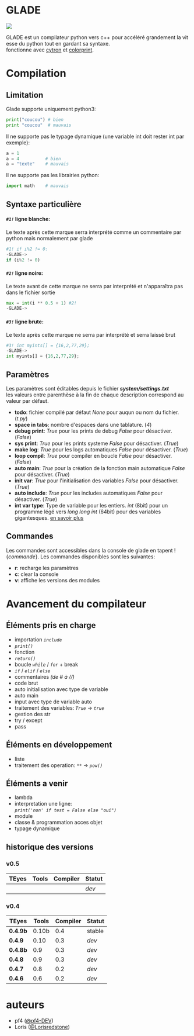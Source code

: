 # GLADE

![](https://zupimages.net/up/21/39/i59m.png)

GLADE est un compilateur python vers c++ pour accéléré grandement la vitesse du python tout en gardant sa syntaxe.\
fonctionne avec [cytron](https://github.com/pf4-DEV/cytron) et [colorprint](https://github.com/pf4-DEV/Color-Printer).

# Compilation

## Limitation

Glade supporte uniquement python3:
```py
print("coucou") # bien
print "coucou"  # mauvais
```
Il ne supporte pas le typage dynamique (une variable int doit rester int par exemple):
```py
a = 1
a = 4          # bien
a = "texte"    # mauvais
```
Il ne supporte pas les librairies python:
```py
import math    # mauvais
```

## Syntaxe particulière
#### *`#1!`* ligne blanche:
Le texte après cette marque serra interprété comme un commentaire par python mais normalement par glade
```py
#1! if i%2 != 0:
-GLADE->
if (i%2 != 0)
```
#### *`#2!`* ligne noire:
Le texte avant de cette marque ne serra par interprété et n'apparaîtra pas dans le fichier sortie
```py
max = int(i ** 0.5 + 1) #2!
-GLADE->

```
#### *`#3!`* ligne brute:
Le texte après cette marque ne serra par interprété et serra laissé brut
```py
#3! int myints[] = {16,2,77,29};
-GLADE->
int myints[] = {16,2,77,29};
```

## Paramètres
Les paramètres sont éditables depuis le fichier ***system/settings.txt***\
les valeurs entre parenthèse à la fin de chaque description correspond au valeur par défaut.

- **todo**: fichier compilé par défaut *None* pour auqun ou nom du fichier. (*t.py*)
- **space in tabs**: nombre d'espaces dans une tablature. (*4*)
- **debug print**: *True* pour les prints de debug *False* pour désactiver. (*False*)
- **sys print**: *True* pour les prints systeme *False* pour désactiver. (*True*)
- **make log**: *True* pour les logs automatiques *False* pour désactiver. (*True*)
- **loop compil**: *True* pour compiler en boucle *False* pour désactiver. (*False*)
- **auto main**: *True* pour la création de la fonction main automatique *False* pour désactiver. (*True*)
- **init var**: *True* pour l'initialisation des variables *False* pour désactiver. (*True*)
- **auto include**: *True* pour les includes automatiques *False* pour désactiver. (*True*)
- **int var type**: Type de variable pour les entiers. *int* (8bit) pour un programme légé vers *long long int* (64bit) pour des variables gigantesques. [en savoir plus](https://fr.wikipedia.org/wiki/Types_de_donnée_du_langage_C)

## Commandes

Les commandes sont accessibles dans la console de glade en tapent !{*commande*}. Les commandes disponibles sont les suivantes:
- **r**: recharge les paramètres
- **c**: clear la console
- **v**: affiche les versions des modules

# Avancement du compilateur
## Éléments pris en charge

- importation *`include`*
- *`print()`*
- fonction
- *`return()`*
- boucle *`while`* / *`for`* + break
- *`if`* / *`elif`* / *`else`*
- commentaires *(de # à //)*
- code brut
- auto initialisation avec type de variable
- auto main
- input avec type de variable auto
- traitement des variables: *`True`* -> *`true`*
- gestion des str
- try / except
- pass

## Éléments en développement

- liste
- traitement des operation: *`**`* -> *`pow()`*

## Éléments a venir

- lambda
- interpretation une ligne:\
    *`print('non' if test = False else "oui")`*
- module
- classe & programmation acces objet
- typage dynamique

## historique des versions

### v0.5

|**TEyes** |Tools|Compiler|Statut|
|----------|-----|--------|------|
|          |     |        |*dev* |

### v0.4

|**TEyes** |Tools|Compiler|Statut|
|----------|-----|--------|------|
|**0.4.9b**|0.10b|0.4     |stable|
|**0.4.9** |0.10 |0.3     |*dev* |
|**0.4.8b**|0.9  |0.3     |*dev* |
|**0.4.8** |0.9  |0.3     |*dev* |
|**0.4.7** |0.8  |0.2     |*dev* |
|**0.4.6** |0.6  |0.2     |*dev* |

# auteurs

- pf4 ([@pf4-DEV](https://github.com/pf4-DEV))
- Loris ([@Lorisredstone](https://github.com/Lorisredstone))